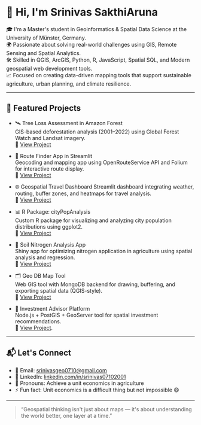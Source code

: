 # 👋 Hi, I'm Srinivas SakthiAruna

🎓 I'm a Master's student in Geoinformatics & Spatial Data Science at the University of Münster, Germany.  
🌍 Passionate about solving real-world challenges using GIS, Remote Sensing and Spatial Analytics.  
🛠️ Skilled in  QGIS, ArcGIS, Python, R, JavaScript, Spatial SQL, and Modern geospatial web development tools.  
📈 Focused on creating data-driven mapping tools that support sustainable agriculture, urban planning, and climate resilience.

---

## 🚀 Featured Projects

- 🛰️ Tree Loss Assessment in Amazon Forest  
  GIS-based deforestation analysis (2001–2022) using Global Forest Watch and Landsat imagery.  
  🔗 [View Project](https://github.com/srinivassakthi/tree-loss-assessment)

- 📍 Route Finder App in Streamlit  
  Geocoding and mapping app using OpenRouteService API and Folium for interactive route display.  
  🔗 [View Project](https://github.com/srinivassakthi/route-finder-app)

- 🌐 Geospatial Travel Dashboard 
  Streamlit dashboard integrating weather, routing, buffer zones, and heatmaps for travel analysis.  
  🔗 [View Project](https://github.com/srinivassakthi/geospatial-travel-dashboard)

- 📊 R Package: cityPopAnalysis  
  Custom R package for visualizing and analyzing city population distributions using ggplot2.  
  🔗 [View Project](https://github.com/srinivassakthi/cityPopAnalysis)

- 🧪 Soil Nitrogen Analysis App  
  Shiny app for optimizing nitrogen application in agriculture using spatial analysis and regression.  
  🔗 [View Project](https://github.com/srinivassakthi/soil-nitrogen-analysis)

- 🗂️ Geo DB Map Tool  
  Web GIS tool with MongoDB backend for drawing, buffering, and exporting spatial data (QGIS-style).  
  🔗 [View Project](https://github.com/srinivassakthi/geospatial_mongodb)

- 💼 Investment Advisor Platform  
  Node.js + PostGIS + GeoServer tool for spatial investment recommendations.  
  🔗 [View Project](https://github.com/Shoaib2020Obaidi/investment_advisor).

---

## 📬 Let's Connect

- 📧 Email: [srinivasgeo0710@gmail.com](mailto:srinivasgeo0710@gmail.com)  
- 💼 LinkedIn: [linkedin.com/in/srinivas07102001](https://www.linkedin.com/in/srinivas07102001)  
- 🧭 Pronouns: Achieve a unit economics in agriculture  
- ⚡ Fun fact: Unit economics is a difficult thing but not impossible 😄

---

> “Geospatial thinking isn't just about maps — it's about understanding the world better, one layer at a time.”
